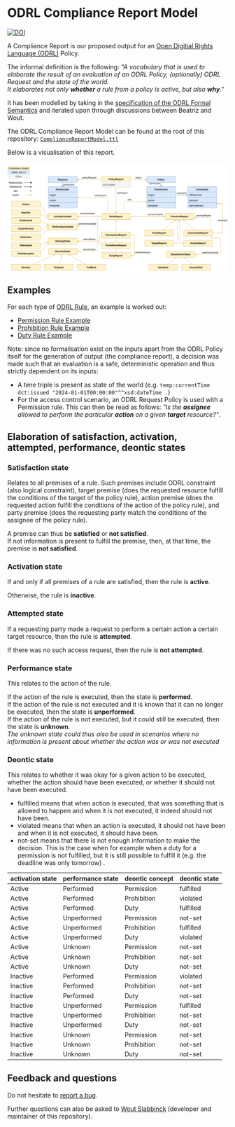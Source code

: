# ODRL Compliance Report Model


[![DOI](https://zenodo.org/badge/DOI/10.5281/zenodo.14193486.svg)](https://doi.org/10.5281/zenodo.14193486)


A Compliance Report is our proposed output for an [Open Digitial Rights Language (ODRL)](https://www.w3.org/TR/odrl-model/) Policy.

The informal definition is the following: *"A vocabulary that is used to elaborate the result of an evaluation of an ODRL Policy, (optionally) ODRL Request and the state of the world. <br>
It elaborates not only **whether** a rule from a policy is active, but also **why**."*

It has been modelled by taking in the [specification of the ODRL Formal Semantics](https://w3c.github.io/odrl/formal-semantics/) and iterated upon through discussions between Beatriz and Wout.

The ODRL Compliance Report Model can be found at the root of this repository: [`ComplianceReportModel.ttl`](./ComplianceReportModel.ttl)

Below is a visualisation of this report.

![visualization of the compliance report model](<./img/Compliance Report Model.svg>)

## Examples

For each type of [ODRL Rule](https://www.w3.org/TR/odrl-model/#rule), an example is worked out:

- [Permission Rule Example](./Permission-Rule-Example.md)
- [Prohibition Rule Example](./Prohibition-Rule-Example.md)
- [Duty Rule Example](./Duty-Rule-Example.md)

Note: since no formalisation exist on the inputs apart from the ODRL Policy itself for the generation of output (the compliance report), a decision was made such that an evaluation is a safe, deterministic operation and thus strictly dependent on its inputs:
- A time triple is present as state of the world (e.g. `temp:currentTime dct:issued "2024-01-01T00:00:00"^^xsd:dateTime .`)
- For the access control scenario, an ODRL Request Policy is used with a Permission rule. This can then be read as follows: *"Is the **assignee** allowed to perform the particular **action** on a given **target** resource?"*.

## Elaboration of satisfaction, activation, attempted, performance, deontic states

### Satisfaction state

Relates to all premises of a rule.
Such premises include ODRL constraint (also logical constraint), target premise (does the requested resource fulfill the conditions of the target of the policy rule), action premise (does the requested action fulfill the conditions of the action of the policy rule), and party premise (does the requesting party match the conditions of the assignee of the policy rule).

A premise can thus be **satisfied** or **not satisfied**. <br>
If not information is present to fulfill the premise, then, at that time, the premise is **not satisfied**.

### Activation state

If and only if all premises of a rule are satisfied, then the rule is **active**.

Otherwise, the rule is **inactive**.

### Attempted state

If a requesting party made a request to perform a certain action a certain target resource, then the rule is **attempted**.

If there was no such access request, then the rule is **not attempted**.

### Performance state

This relates to the action of the rule.

If the action of the rule is executed, then the state is **performed**. <br>
If the action of the rule is not executed and it is known that it can no longer be executed, then the state is **unperformed**. <br>
If the action of the rule is not executed, but it could still be executed, then the state is **unknown**. <br>
*The unknown state could thus also be used in scenarios where no information is present about whether the action was or was not executed*


### Deontic state

This relates to whether it was okay for a given action to be executed, whether the action should have been executed, or whether it should not have been executed.

- fulfilled means that when action is executed, that was something that is allowed to happen and when it is not executed, it indeed should not have been.
- violated means that when an action is executed, it should not have been and when it is not executed, it should have been.
- not-set means that there is not enough information to make the decision. This is the case when for example when a duty for a permission is not fulfilled, but it is still possible to fulfill it (e.g. the deadline was only tomorrow) .

| activation state | performance state | deontic concept | deontic state |
| ---------------- | ----------------- | --------------- | ------------- |
| Active           | Performed         | Permission      | fulfilled     |
| Active           | Performed         | Prohibition     | violated      |
| Active           | Performed         | Duty            | fulfilled     |
| Active           | Unperformed       | Permission      | not-set       |
| Active           | Unperformed       | Prohibition     | fulfilled     |
| Active           | Unperformed       | Duty            | violated      |
| Active           | Unknown           | Permission      | not-set       |
| Active           | Unknown           | Prohibition     | not-set       |
| Active           | Unknown           | Duty            | not-set       |
| Inactive         | Performed         | Permission      | violated      |
| Inactive         | Performed         | Prohibition     | not-set       |
| Inactive         | Performed         | Duty            | not-set       |
| Inactive         | Unperformed       | Permission      | fulfilled     |
| Inactive         | Unperformed       | Prohibition     | not-set       |
| Inactive         | Unperformed       | Duty            | not-set       |
| Inactive         | Unknown           | Permission      | not-set       |
| Inactive         | Unknown           | Prohibition     | not-set       |
| Inactive         | Unknown           | Duty            | not-set       |

## Feedback and questions

Do not hesitate to [report a bug](https://github.com/woutslabbinck/UCR-test-suite/issues).

Further questions can also be asked to [Wout Slabbinck](mailto:wout.slabbinck@ugent.be) (developer and maintainer of this repository).
